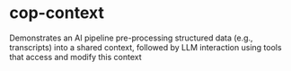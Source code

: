 # cop-context
Demonstrates an AI pipeline pre-processing structured data (e.g., transcripts) into a shared context, followed by LLM interaction using tools that access and modify this context
